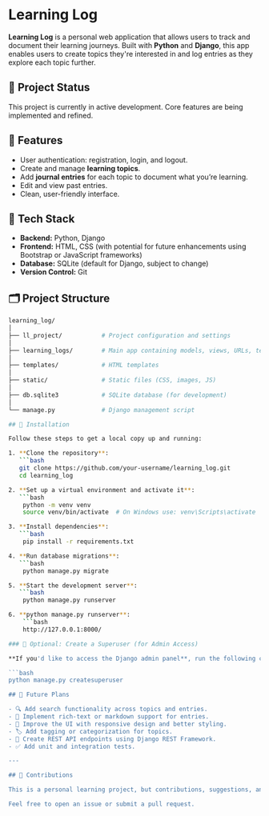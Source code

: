 # Learning Log

**Learning Log** is a personal web application that allows users to track and document their learning journeys. Built with **Python** and **Django**, this app enables users to create topics they're interested in and log entries as they explore each topic further.

## 🚧 Project Status

This project is currently in active development. Core features are being implemented and refined.

## 🧠 Features

- User authentication: registration, login, and logout.
- Create and manage **learning topics**.
- Add **journal entries** for each topic to document what you’re learning.
- Edit and view past entries.
- Clean, user-friendly interface.

## 🔧 Tech Stack

- **Backend:** Python, Django
- **Frontend:** HTML, CSS (with potential for future enhancements using Bootstrap or JavaScript frameworks)
- **Database:** SQLite (default for Django, subject to change)
- **Version Control:** Git

## 🗂️ Project Structure

```bash
learning_log/
│
├── ll_project/           # Project configuration and settings
│
├── learning_logs/        # Main app containing models, views, URLs, templates
│
├── templates/            # HTML templates
│
├── static/               # Static files (CSS, images, JS)
│
├── db.sqlite3            # SQLite database (for development)
│
└── manage.py             # Django management script

## 🚀 Installation

Follow these steps to get a local copy up and running:

1. **Clone the repository**:
   ```bash
   git clone https://github.com/your-username/learning_log.git
   cd learning_log

2. **Set up a virtual environment and activate it**:
   ```bash
    python -m venv venv
    source venv/bin/activate  # On Windows use: venv\Scripts\activate

3. **Install dependencies**:
   ```bash
    pip install -r requirements.txt

4. **Run database migrations**:
   ```bash
    python manage.py migrate

5. **Start the development server**:
   ```bash
    python manage.py runserver

6. **python manage.py runserver**:
    ```bash
    http://127.0.0.1:8000/

### 🧪 Optional: Create a Superuser (for Admin Access)

**If you'd like to access the Django admin panel**, run the following command:

```bash
python manage.py createsuperuser

## 📌 Future Plans

- 🔍 Add search functionality across topics and entries.
- 📝 Implement rich-text or markdown support for entries.
- 🎨 Improve the UI with responsive design and better styling.
- 🏷️ Add tagging or categorization for topics.
- 🔌 Create REST API endpoints using Django REST Framework.
- ✅ Add unit and integration tests.

---

## 🤝 Contributions

This is a personal learning project, but contributions, suggestions, and feedback are welcome!

Feel free to open an issue or submit a pull request.




